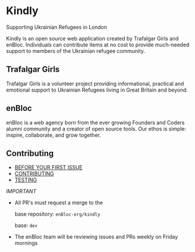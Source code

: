 # Kindly 

Supporting Ukrainian Refugees in London

Kindly is an open source web application created by Trafalgar Girls and enBloc. Individuals can contribute items at no cost to provide much-needed support to members of the Ukrainian refugee community.

## Trafalgar Girls
 
Trafalgar Girls is a volunteer project providing informational, practical and emotional support to Ukrainian Refugees living in Great Britain and beyond. 

## enBloc

enBloc is a web agency born from the ever growing Founders and Coders alumni community and a creator of open source tools. Our ethos is simple: inspire, collaborate, and grow together.


## Contributing


- [BEFORE YOUR FIRST ISSUE]()
- [CONTRIBUTING](https://github.com/enBloc-org/kindly/blob/dev/.github/CONTRIBUTING.md)
- [TESTING](https://github.com/enBloc-org/kindly/blob/dev/.github/TESTING.md)

*IMPORTANT*
- All PR's must request a merge to the 
  
  base repository: ```enBloc-org/kindly``` 
  
  base: ```dev``` 



- The enBloc team will be reviewing issues and PRs weekly on Friday mornings


